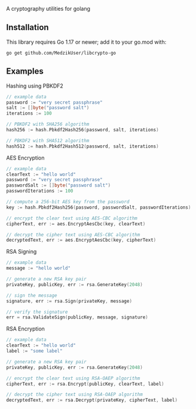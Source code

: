 A cryptography utilities for golang

## Installation

This library requires Go 1.17 or newer; add it to your go.mod with:

    go get github.com/MedzikUser/libcrypto-go

## Examples

Hashing using PBKDF2

```go
// example data
password := "very secret passphrase"
salt := []byte("password salt")
iterations := 100

// PBKDF2 with SHA256 algorithm
hash256 := hash.Pbkdf2Hash256(password, salt, iterations)

// PBKDF2 with SHA512 algorithm
hash512 := hash.Pbkdf2Hash512(password, salt, iterations)
```

AES Encryption

```go
// example data
clearText := "hello world"
password := "very secret passphrase"
passwordSalt := []byte("password salt")
passwordIterations := 100

// compute a 256-bit AES key from the password
key := hash.Pbkdf2Hash256(password, passwordSalt, passwordIterations)

// encrypt the clear text using AES-CBC algorithm
cipherText, err := aes.EncryptAesCbc(key, clearText)

// decrypt the cipher text using AES-CBC algorithm
decryptedText, err := aes.EncryptAesCbc(key, cipherText)
```

RSA Signing

```go
// example data
message := "hello world"

// generate a new RSA key pair
privateKey, publicKey, err := rsa.GenerateKey(2048)

// sign the message
signature, err := rsa.Sign(privateKey, message)

// verify the signature
err = rsa.ValidateSign(publicKey, message, signature)
```

RSA Encryption

```go
// example data
clearText := "hello world"
label := "some label"

// generate a new RSA key pair
privateKey, publicKey, err := rsa.GenerateKey(2048)

// encrypt the clear text using RSA-OAEP algorithm
cipherText, err := rsa.Encrypt(publicKey, clearText, label)

// decrypt the cipher text using RSA-OAEP algorithm
decryptedText, err := rsa.Decrypt(privateKey, cipherText, label)
```
